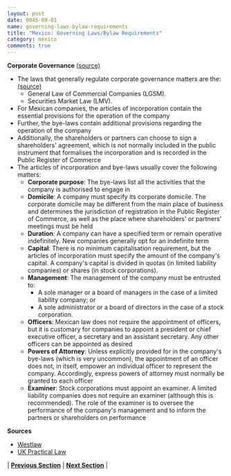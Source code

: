 ```yaml
---
layout: post
date: 0045-09-01
name: governing-laws-bylaw-requirements
title: "Mexico: Governing Laws/Bylaw Requirements"
category: mexico
comments: true
---
```


**Corporate Governance** [(source)](https://uk.practicallaw.thomsonreuters.com/2-554-9286?transitionType=Default&contextData=(sc.Default)&firstPage=true&comp=pluk&bhcp=1)
- The laws that generally regulate corporate governance matters are the: [(source)](https://content.next.westlaw.com/Document/I2ef12afa1ed511e38578f7ccc38dcbee/View/FullText.html?contextData=(sc.Default)&transitionType=Default&firstPage=true&bhcp=1)
  - General Law of Commercial Companies (LGSM).
  - Securities Market Law (LMV).
- For Mexican companies, the articles of incorporation contain the essential provisions for the operation of the company
- Further, the bye-laws contain additional provisions regarding the operation of the company
- Additionally, the shareholders or partners can choose to sign a shareholders' agreement, which is not normally included in the public instrument that formalises the incorporation and is recorded in the Public Register of Commerce
- The articles of incorporation and bye-laws usually cover the following matters:
    - **Corporate purpose**: The bye-laws list all the activities that the company is authorised to engage in
    - **Domicile**: A company must specify its corporate domicile. The corporate domicile may be different from the main place of business and determines the jurisdiction of registration in the Public Register of Commerce, as well as the place where shareholders' or partners' meetings must be held
    - **Duration**: A company can have a specified term or remain operative indefinitely. New companies generally opt for an indefinite term
    - **Capital**: There is no minimum capitalisation requirement, but the articles of incorporation must specify the amount of the company's capital. A company's capital is divided in quotas (in limited liability companies) or shares (in stock corporations).
    - **Management**: The management of the company must be entrusted to:
      - A sole manager or a board of managers in the case of a limited liability company; or
      - A sole administrator or a board of directors in the case of a stock corporation.
    - **Officers**: Mexican law does not require the appointment of officers, but it is customary for companies to appoint a president or chief executive officer, a secretary and an assistant secretary. Any other officers can be appointed as desired
    - **Powers of Attorney**: Unless explicitly provided for in the company's bye-laws (which is very uncommon), the appointment of an officer does not, in itself, empower an individual officer to represent the company. Accordingly, express powers of attorney must normally be granted to each officer
    - **Examiner**: Stock corporations must appoint an examiner. A limited liability companies does not require an examiner (although this is recommended). The role of the examiner is to oversee the performance of the company's management and to inform the partners or shareholders on performance

**Sources**
- [Westlaw](https://content.next.westlaw.com/Document/I2ef12afa1ed511e38578f7ccc38dcbee/View/FullText.html?contextData=(sc.Default)&transitionType=Default&firstPage=true&bhcp=1)
- [UK Practical Law](https://uk.practicallaw.thomsonreuters.com/2-554-9286?transitionType=Default&contextData=(sc.Default)&firstPage=true&comp=pluk&bhcp=1)

| **[Previous Section]( https://neo-project.github.io/global-blockchain-compliance-hub//mexico/mexico-tax-and-auditing-requirements.html)** | **[Next Section]( https://neo-project.github.io/global-blockchain-compliance-hub//mexico/mexico-laws-token-sales.html)** |
